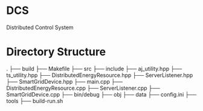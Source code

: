 # DCS
Distributed Control System

# Directory Structure

.
├── build
    ├── Makefile
    ├── src
        ├── include
            ├── aj_utility.hpp
            ├── ts_utility.hpp
            ├── DistributedEnergyResource.hpp
            ├── ServerListener.hpp
            ├── SmartGridDevice.hpp
        ├── main.cpp
        ├── DistributedEnergyResource.cpp
        ├── ServerListener.cpp
        ├── SmartGridDevice.cpp
    ├── bin/debug
    ├── obj
├── data
    ├── config.ini
├── tools
    ├── build-run.sh
